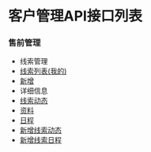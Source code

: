 # 客户管理API接口列表

### 售前管理
* 线索管理
 * [线索列表(我的)](pre_thread_list)
 * [新增](pre_thread_add)
 * 详细信息
  * [线索动态](pre_thread_dynamics)
  * [资料](pre_thread_info)
  * [日程](pre_thread_schedule)
 * [新增线索动态](pre_thread_dynamics_add)
 * [新增线索日程](pre_thread_schedule_add)